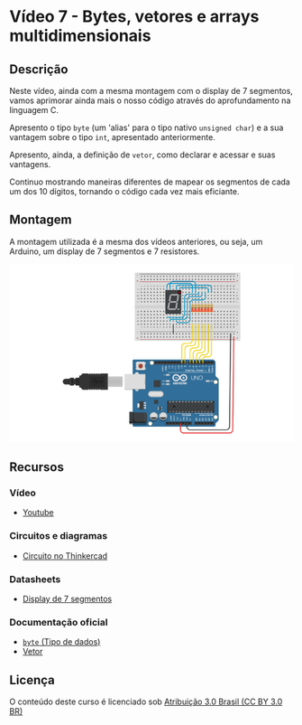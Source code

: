 # Vídeo 7 - Bytes, vetores e arrays multidimensionais

## Descrição

Neste vídeo, ainda com a mesma montagem com o display de 7 segmentos, vamos aprimorar ainda mais o nosso código através do aprofundamento na linguagem C.

Apresento o tipo `byte` (um 'alias' para o tipo nativo `unsigned char`) e a sua vantagem sobre o tipo `int`, apresentado anteriormente.

Apresento, ainda, a definição de `vetor`, como declarar e acessar e suas vantagens.

Continuo mostrando maneiras diferentes de mapear os segmentos de cada um dos 10 dígitos, tornando o código cada vez mais eficiante.

## Montagem

A montagem utilizada é a mesma dos vídeos anteriores, ou seja, um Arduino, um display de 7 segmentos e 7 resistores.

![Montagem do circuito do vídeo 7](imagens/montagem.png)

## Recursos

### Vídeo

* [Youtube](https://youtu.be/e8KcvJOm4uM)

### Circuitos e diagramas

* [Circuito no Thinkercad](https://www.tinkercad.com/things/d4HlSnLgrtw)

### Datasheets

* [Display de 7 segmentos](../datasheets/7seg-display.pdf)

### Documentação oficial

* [`byte` (Tipo de dados)](https://www.arduino.cc/reference/pt/language/variables/data-types/byte/)
* [Vetor](https://www.arduino.cc/reference/pt/language/variables/data-types/array/)

## Licença

O conteúdo deste curso é licenciado sob [Atribuição 3.0 Brasil (CC BY 3.0 BR)](https://creativecommons.org/licenses/by/3.0/br)